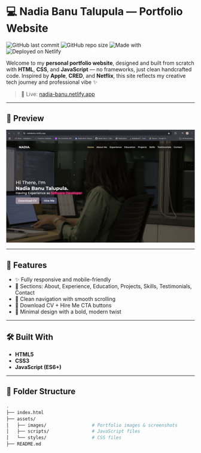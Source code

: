 # 💻 Nadia Banu Talupula — Portfolio Website

![GitHub last commit](https://img.shields.io/github/last-commit/Nadia-Banu-T/my-portfolio?color=purple&style=flat-square)
![GitHub repo size](https://img.shields.io/github/repo-size/Nadia-Banu-T/my-portfolio?color=hotpink&style=flat-square)
![Made with](https://img.shields.io/badge/Made%20with-HTML%2FCSS%2FJS-blueviolet?style=flat-square)
![Deployed on Netlify](https://img.shields.io/badge/Deployed%20on-Netlify-00C7B7?logo=netlify&logoColor=white&style=flat-square)

Welcome to my **personal portfolio website**, designed and built from scratch with **HTML**, **CSS**, and **JavaScript** — no frameworks, just clean handcrafted code. Inspired by **Apple**, **CRED**, and **Netflix**, this site reflects my creative tech journey and professional vibe ✨

> 📍 Live: [nadia-banu.netlify.app](https://nadiabanu.netlify.app)

---

## 📸 Preview

![Portfolio Screenshot](/assets/portfolio-preview.png)

---

## 🧠 Features

- ✨ Fully responsive and mobile-friendly
- 💼 Sections: About, Experience, Education, Projects, Skills, Testimonials, Contact
- 🎯 Clean navigation with smooth scrolling
- 📄 Download CV + Hire Me CTA buttons
- 🎨 Minimal design with a bold, modern twist

---

## 🛠️ Built With

- **HTML5**
- **CSS3**
- **JavaScript (ES6+)**

---

## 📁 Folder Structure

```bash
.
├── index.html
├── assets/
│   ├── images/                 # Portfolio images & screenshots
│   ├── scripts/                # JavaScript files
│   └── styles/                 # CSS files
├── README.md
